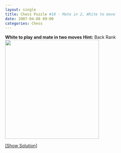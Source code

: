 ```yaml
---
layout: single
title: Chess Puzzle #10 - Mate in 2, White to move
date: 2007-04-08 09:00
categories: Chess
---
```

<strong>White to play and mate in two moves</strong>
<strong>Hint:</strong> Back Rank
<a href="/?p=170">
<img src="http://www.abluestar.com/scripts/chess_image.php?ff=2R3b1/1p1n1kp1/5p1p/6R1/2p1P3/p1P1NN2/1q2BPPP/6K1" height="323" width="305" /></a>
<!--more--><a href="javascript:ReverseContentDisplay('chess_solution')">[Show Solution]</a>
<p id="chess_solution" style="clear: both; padding: 5px; display: none">1...  Bxc4+ Ke7 2... Nf5#</p>

